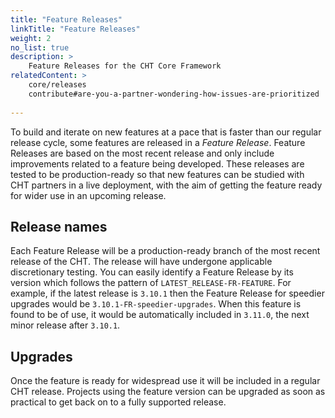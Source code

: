 ```yaml
---
title: "Feature Releases"
linkTitle: "Feature Releases"
weight: 2
no_list: true
description: >
    Feature Releases for the CHT Core Framework
relatedContent: >
    core/releases
    contribute#are-you-a-partner-wondering-how-issues-are-prioritized
    
---
```


To build and iterate on new features at a pace that is faster than our regular release cycle, some features are released in a _Feature Release_. Feature Releases are based on the most recent release and only include improvements related to a feature being developed. These releases are tested to be production-ready so that new features can be studied with CHT partners in a live deployment, with the aim of getting the feature ready for wider use in an upcoming release.

## Release names

Each Feature Release will be a production-ready branch of the most recent release of the CHT. The release will have undergone applicable discretionary testing. You can easily identify a Feature Release by its version which follows the pattern of `LATEST_RELEASE-FR-FEATURE`. For example, if the latest release is `3.10.1` then the Feature Release for speedier upgrades would be `3.10.1-FR-speedier-upgrades`. When this feature is found to be of use, it would be automatically included in `3.11.0`, the next minor release after `3.10.1`.

## Upgrades

Once the feature is ready for widespread use it will be included in a regular CHT release. Projects using the feature version can be upgraded as soon as practical to get back on to a fully supported release.